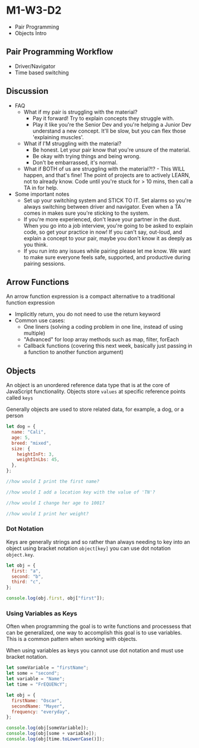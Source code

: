 # M1-W3-D2

- Pair Programming
- Objects Intro

## Pair Programming Workflow

- Driver/Navigator
- Time based switching

## Discussion

- FAQ
  - What if my pair is struggling with the material?
    - Pay it forward! Try to explain concepts they struggle with.
    - Play it like you're the Senior Dev and you're helping a Junior Dev
      understand a new concept. It'll be slow, but you can flex those 'explaining muscles'.
  - What if I'M struggling with the material?
    - Be honest. Let your pair know that you're unsure of the material.
    - Be okay with trying things and being wrong.
    - Don't be embarrassed, it's normal.
  - What if BOTH of us are struggling with the material?!? - This WILL happen, and that's fine! The point of projects are to
    actively LEARN, not to already know. Code until you're stuck for > 10 mins, then call a TA in for help.
- Some important notes
  - Set up your switching system and STICK TO IT. Set alarms so you're
    always switching between driver and navigator. Even when a TA comes in
    makes sure you're sticking to the system.
  - If you're more experienced, don't leave your partner in the dust.
    When you go into a job interview, you're going to be asked to explain code,
    so get your practice in now! If you can't say, out-loud, and explain a
    concept to your pair, maybe you don't know it as deeply as you think.
  - If you run into any issues while pairing please let me know. We want to make
    sure everyone feels safe, supported, and productive during pairing sessions.

## Arrow Functions

An arrow function expression is a compact alternative to a traditional function expression

- Implicitly return, you do not need to use the return keyword
- Common use cases:
    - One liners (solving a coding problem in one line, instead of using multiple)
    - "Advanced" for loop array methods such as map, filter, forEach
    - Callback functions (covering this next week, basically just passing in a function to another function argument)

## Objects 

An object is an unordered reference data type that is at the core of JavaScript
functionality. Objects store `values` at specific reference points called `keys`

Generally objects are used to store related data, for example, a dog, or a person

```js
let dog = {
  name: "Cali",
  age: 5,
  breed: "mixed",
  size: {
    heightInFt: 3,
    weightInLbs: 45,
  },
};

//how would I print the first name?

//how would I add a location key with the value of 'TN'?

//how would I change her age to 1001?

//how would I print her weight?
```

### Dot Notation

Keys are generally strings and so rather than always needing to key into an
object using bracket notation `object[key]` you can use dot notation
`object.key`.

```js
let obj = {
  first: "a",
  second: "b",
  third: "c",
};

console.log(obj.first, obj["first"]);
```

### Using Variables as Keys

Often when programming the goal is to write functions and processess that can be
generalized, one way to accomplish this goal is to use variables. This is a
common pattern when working with objects.

When using variables as keys you cannot use dot notation and must use bracket
notation.

```js
let someVariable = "firstName";
let some = "second";
let variable = "Name";
let time = "FrEQUENcY";

let obj = {
  firstName: "Oscar",
  secondName: "Mayer",
  frequency: "everyday",
};

console.log(obj[someVariable]);
console.log(obj[some + variable]);
console.log(obj[time.toLowerCase()]);
```